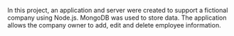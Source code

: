 In this project, an application and server were created to support a fictional company using Node.js. 
MongoDB was used to store data. 
The application allows the company owner to add, edit and delete employee information.
